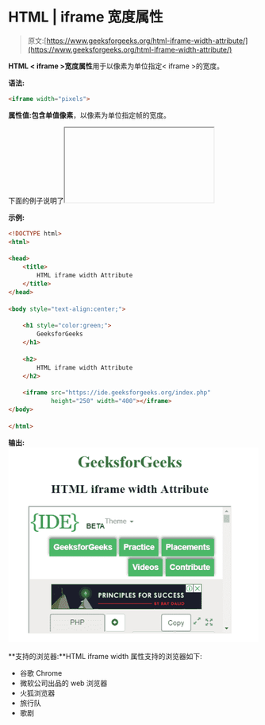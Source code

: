 # HTML | iframe 宽度属性

> 原文:[https://www.geeksforgeeks.org/html-iframe-width-attribute/](https://www.geeksforgeeks.org/html-iframe-width-attribute/)

**HTML < iframe >宽度属性**用于以像素为单位指定< iframe >的宽度。

**语法:**

```html
<iframe width="pixels">
```

**属性值:**包含单值**像素**，以像素为单位指定帧的宽度。

下面的例子说明了<iframe>宽度属性在 HTML 中的使用:</iframe>

**示例:**

```html
<!DOCTYPE html> 
<html> 

<head>
    <title>
        HTML iframe width Attribute
    </title>
</head>

<body style="text-align:center;">

    <h1 style="color:green;">
        GeeksforGeeks
    </h1>

    <h2>
        HTML iframe width Attribute
    </h2>

    <iframe src="https://ide.geeksforgeeks.org/index.php"
            height="250" width="400"></iframe> 
</body> 

</html>                    
```

**输出:**
![](img/57196f854a7a4c89485a8fe2b62fac2b.png)

**支持的浏览器:**HTML iframe width 属性支持的浏览器如下:

*   谷歌 Chrome
*   微软公司出品的 web 浏览器
*   火狐浏览器
*   旅行队
*   歌剧
